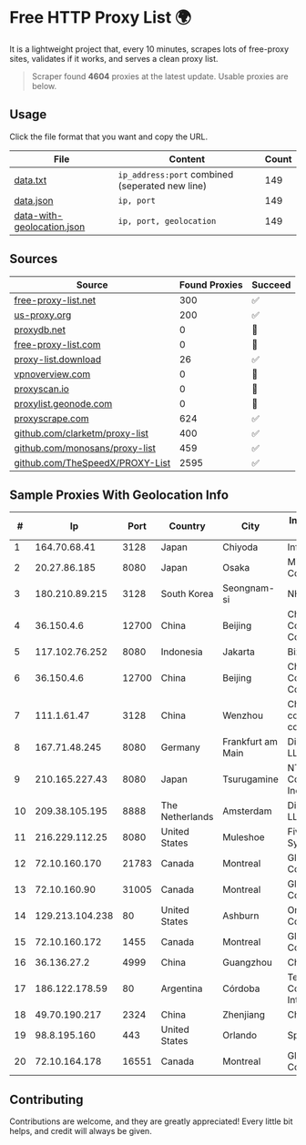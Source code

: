 
# Free HTTP Proxy List 🌍

It is a lightweight project that, every 10 minutes, scrapes lots of free-proxy sites, validates if it works, and serves a clean proxy list.


> Scraper found **4604** proxies at the latest update. Usable proxies are below.

## Usage

Click the file format that you want and copy the URL.


|File|Content|Count|
|----|-------|-----|
|[data.txt](https://raw.githubusercontent.com/themiralay/Proxy-List-World/master/data.txt)|`ip_address:port` combined (seperated new line)|149|
|[data.json](https://raw.githubusercontent.com/themiralay/Proxy-List-World/master/data.json)|`ip, port`|149|
|[data-with-geolocation.json](https://raw.githubusercontent.com/themiralay/Proxy-List-World/master/data-with-geolocation.json)|`ip, port, geolocation`|149|

## Sources

|Source|Found Proxies|Succeed|
|------|-------------|-------|
|[free-proxy-list.net](https://free-proxy-list.net)|300|✅|
|[us-proxy.org](https://www.us-proxy.org)|200|✅|
|[proxydb.net](http://proxydb.net)|0|🚫|
|[free-proxy-list.com](https://free-proxy-list.com/?page=&port=&type%5B%5D=http&type%5B%5D=https&up_time=0&search=Search)|0|🚫|
|[proxy-list.download](https://www.proxy-list.download/HTTP)|26|✅|
|[vpnoverview.com](https://vpnoverview.com/privacy/anonymous-browsing/free-proxy-servers)|0|🚫|
|[proxyscan.io](https://www.proxyscan.io)|0|🚫|
|[proxylist.geonode.com](https://proxylist.geonode.com/api/proxy-list?limit=300&page=1&sort_by=lastChecked&sort_type=desc&protocols=http,https)|0|🚫|
|[proxyscrape.com](https://api.proxyscrape.com/v2/?request=displayproxies&protocol=http&timeout=10000&country=all&ssl=all&anonymity=all)|624|✅|
|[github.com/clarketm/proxy-list](https://raw.githubusercontent.com/clarketm/proxy-list/master/proxy-list-raw.txt)|400|✅|
|[github.com/monosans/proxy-list](https://raw.githubusercontent.com/monosans/proxy-list/main/proxies/http.txt)|459|✅|
|[github.com/TheSpeedX/PROXY-List](https://raw.githubusercontent.com/TheSpeedX/PROXY-List/master/http.txt)|2595|✅|


## Sample Proxies With Geolocation Info

|#|Ip|Port|Country|City|Internet Service Provider|
|-|--|----|-------|----|-------------------------|
|1|164.70.68.41|3128|Japan|Chiyoda|InfoSphere|
|2|20.27.86.185|8080|Japan|Osaka|Microsoft Corporation|
|3|180.210.89.215|3128|South Korea|Seongnam-si|NHNCLOUD|
|4|36.150.4.6|12700|China|Beijing|China Mobile Communications Corporation|
|5|117.102.76.252|8080|Indonesia|Jakarta|Biznet Networks|
|6|36.150.4.6|12700|China|Beijing|China Mobile Communications Corporation|
|7|111.1.61.47|3128|China|Wenzhou|China Mobile communications corporation|
|8|167.71.48.245|8080|Germany|Frankfurt am Main|DigitalOcean, LLC|
|9|210.165.227.43|8080|Japan|Tsurugamine|NTT PC Communications, Inc.|
|10|209.38.105.195|8888|The Netherlands|Amsterdam|DigitalOcean, LLC|
|11|216.229.112.25|8080|United States|Muleshoe|Five Area Systems, LLC|
|12|72.10.160.170|21783|Canada|Montreal|GloboTech Communications|
|13|72.10.160.90|31005|Canada|Montreal|GloboTech Communications|
|14|129.213.104.238|80|United States|Ashburn|Oracle Corporation|
|15|72.10.160.172|1455|Canada|Montreal|GloboTech Communications|
|16|36.136.27.2|4999|China|Guangzhou|China Mobile|
|17|186.122.178.59|80|Argentina|Córdoba|Techtel LMDS Comunicaciones Interactivas S.A.|
|18|49.70.190.217|2324|China|Zhenjiang|Chinanet|
|19|98.8.195.160|443|United States|Orlando|Spectrum|
|20|72.10.164.178|16551|Canada|Montreal|GloboTech Communications|



## Contributing

Contributions are welcome, and they are greatly appreciated! Every
little bit helps, and credit will always be given.

